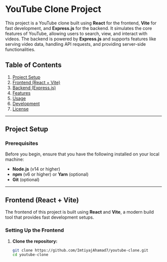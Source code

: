 # YouTube Clone Project

This project is a YouTube clone built using **React** for the frontend, **Vite** for fast development, and **Express.js** for the backend. It simulates the core features of YouTube, allowing users to search, view, and interact with videos. The backend is powered by **Express.js** and supports features like serving video data, handling API requests, and providing server-side functionalities.

## Table of Contents

1. [Project Setup](#project-setup)
2. [Frontend (React + Vite)](#frontend-react--vite)
3. [Backend (Express.js)](#backend-expressjs)
4. [Features](#features)
5. [Usage](#usage)
6. [Development](#development)
7. [License](#license)

---

## Project Setup

### Prerequisites

Before you begin, ensure that you have the following installed on your local machine:

- **Node.js** (v14 or higher)
- **npm** (v6 or higher) or **Yarn** (optional)
- **Git** (optional)

---

## Frontend (React + Vite)

The frontend of this project is built using **React** and **Vite**, a modern build tool that provides fast development setups.

### Setting Up the Frontend

1. **Clone the repository:**

   ```bash
   git clone https://github.com/ImtiyajAhamad7/youtube-clone.git
   cd youtube-clone
   ```

